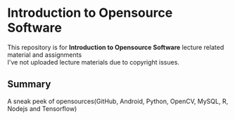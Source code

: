 # Introduction to Opensource Software
This repository is for **Introduction to Opensource Software** lecture related material and assignments  
I've not uploaded lecture materials due to copyright issues.  
  
## Summary
A sneak peek of opensources(GitHub, Android, Python, OpenCV, MySQL, R, Nodejs and Tensorflow)

